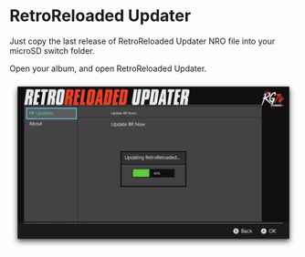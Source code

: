 # RetroReloaded Updater

Just copy the last release of RetroReloaded Updater NRO file into your microSD switch folder.

Open your album, and open RetroReloaded Updater.

![alt text](RetroReloadedUpdater.png)

